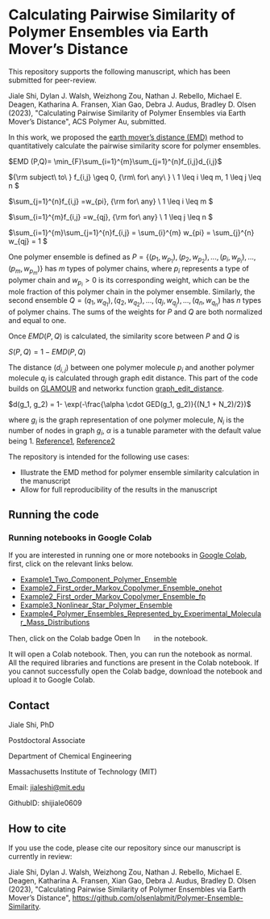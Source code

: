 # Calculating Pairwise Similarity of Polymer Ensembles via Earth Mover’s Distance


This repository supports the following manuscript, which has been submitted for peer-review.

Jiale Shi, Dylan J. Walsh, Weizhong Zou, Nathan J. Rebello, Michael E. Deagen, Katharina A. Fransen, Xian Gao,  Debra J. Audus, Bradley D. Olsen (2023), "Calculating Pairwise Similarity of Polymer Ensembles via Earth Mover’s Distance", ACS Polymer Au, submitted.

In this work, we proposed the [earth mover’s distance (EMD)](https://en.wikipedia.org/wiki/Earth_mover%27s_distance) method to quantitatively calculate the pairwise similarity score for polymer ensembles.



$EMD (P,Q)= \min_{F}\sum_{i=1}^{m}\sum_{j=1}^{n}f_{i,j}d_{i,j}$

${\rm subject\ to\ } f_{i,j} \geq 0, {\rm\ for\ any\ } \ 1 \leq i \leq m, 1 \leq j \leq n $

$\sum_{j=1}^{n}f_{i,j} =w_{pi}, {\rm for\ any} \ 1 \leq i \leq m $

$\sum_{i=1}^{m}f_{i,j} =w_{qj}, {\rm for\ any} \ 1 \leq j \leq n $

$\sum_{i=1}^{m}\sum_{j=1}^{n}f_{i,j} = \sum_{i}^{m} w_{pi} = \sum_{j}^{n} w_{qj} = 1 $


One polymer ensemble is defined as $P = \{(p_1,w_{p_1}) ,(p_2,w_{p_2}),...,(p_i,w_{p_i}),...,(p_m,w_{p_m})\}$ has $m$ types of polymer chains, where $p_i$ represents a type of polymer chain and  $w_{p_i}>0$ is its corresponding weight, which can be the mole fraction of this polymer chain in the polymer ensemble. Similarly, the second ensemble $Q = {(q_1,w_{q_1}),(q_2,w_{q_2}),...,(q_j,w_{q_j}),...,(q_n,w_{q_n})}$ has $n$ types of polymer chains. The sums of the weights for $P$ and $Q$ are both normalized and equal to one.

Once $EMD (P,Q)$ is calculated, the similarity score between $P$ and $Q$ is

$S(P,Q) = 1- EMD (P,Q)$


The distance ($d_{i,j}$) between one polymer molecule $p_i$ and another polymer molecule $q_j$ is calculated through graph edit distance. This part of the code builds on [GLAMOUR](https://github.com/learningmatter-mit/GLAMOUR) and networkx function [graph_edit_distance](https://networkx.org/documentation/stable/reference/algorithms/generated/networkx.algorithms.similarity.graph_edit_distance.html).

$d(g_1, g_2) = 1- \exp(-\frac{\alpha \cdot GED(g_1, g_2)}{(N_1 + N_2)/2})$

where $g_i$ is the graph representation of one polymer molecule, $N_i$ is the number of nodes in graph $g_i$, $\alpha$ is a tunable parameter with the default value being 1. [Reference1](https://arxiv.org/abs/1808.05689), [Reference2](https://doi.org/10.1021/acs.macromol.3c00761)


The repository is intended for the following use cases:

- Illustrate the EMD method for polymer ensemble similarity calculation in the manuscript
- Allow for full reproducibility of the results in the manuscript


## Running the code

### Running notebooks in Google Colab

If you are interested in running one or more notebooks in [Google Colab](https://colab.research.google.com/), first, click on the relevant links below.

* [Example1_Two_Component_Polymer_Ensemble](./notebook/Example1_Two_Component_Polymer_Ensemble_Colab.ipynb)
* [Example2_First_order_Markov_Copolymer_Ensemble_onehot](./notebook/Example2_First_order_Markov_Copolymer_Ensemble_onehot_Colab.ipynb)
* [Example2_First_order_Markov_Copolymer_Ensemble_fp](./notebook/Example2_First_order_Markov_Copolymer_Ensemble_fp_Colab.ipynb)
* [Example3_Nonlinear_Star_Polymer_Ensemble](./notebook/Example3_Nonlinear_Star_Polymer_Ensemble_Colab.ipynb)
* [Example4_Polymer_Ensembles_Represented_by_Experimental_Molecular_Mass_Distributions](./notebook/Example4_Polymer_Ensembles_Represented_by_Experimental_Molecular_Mass_Distributions_Colab.ipynb)


Then, click on the Colab badge <img src="https://colab.research.google.com/assets/colab-badge.svg" alt="Open In Colab" width="75" height="15"/> in the notebook.

It will open a Colab notebook. Then, you can run the notebook as normal. All the required libraries and functions are present in the Colab notebook. 
If you cannot successfully open the Colab badge, download the notebook and upload it to Google Colab.


## Contact

Jiale Shi, PhD  

Postdoctoral Associate  

Department of Chemical Engineering 

Massachusetts Institute of Technology (MIT) 

Email: jialeshi@mit.edu  

GithubID: shijiale0609  
 

## How to cite

If you use the code, please cite our repository since our manuscript is currently in review:

Jiale Shi, Dylan J. Walsh, Weizhong Zou, Nathan J. Rebello, Michael E. Deagen, Katharina A. Fransen, Xian Gao,  Debra J. Audus, Bradley D. Olsen (2023), "Calculating Pairwise Similarity of Polymer Ensembles via Earth Mover’s Distance", https://github.com/olsenlabmit/Polymer-Ensemble-Similarity.
